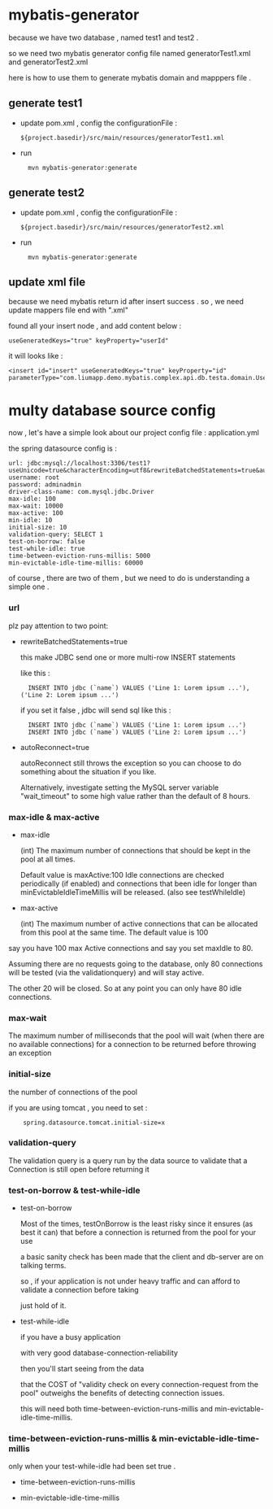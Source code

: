 # mybatis-generator

because we have two database , named test1 and test2 . 

so we need two mybatis generator config file named generatorTest1.xml and generatorTest2.xml

here is how to use them to generate mybatis domain and mapppers file .
 
## generate test1 

* update pom.xml , config the configurationFile :

      ${project.basedir}/src/main/resources/generatorTest1.xml
      
* run 

        mvn mybatis-generator:generate      

## generate test2

* update pom.xml , config the configurationFile :

      ${project.basedir}/src/main/resources/generatorTest2.xml
      
* run 

        mvn mybatis-generator:generate      

## update xml file 

because we need mybatis return id after insert success . so , we need update mappers file end with ".xml"

found all your insert node , and add content below :

    useGeneratedKeys="true" keyProperty="userId"
  
it will looks like : 

    <insert id="insert" useGeneratedKeys="true" keyProperty="id" parameterType="com.liumapp.demo.mybatis.complex.api.db.testa.domain.User">    
    
    
# multy database source config

now , let's have a simple look about our project config file : application.yml

the spring datasource config is :

    url: jdbc:mysql://localhost:3306/test1?useUnicode=true&characterEncoding=utf8&rewriteBatchedStatements=true&autoReconnect=true
    username: root
    password: adminadmin
    driver-class-name: com.mysql.jdbc.Driver
    max-idle: 100
    max-wait: 10000
    max-active: 100
    min-idle: 10
    initial-size: 10
    validation-query: SELECT 1
    test-on-borrow: false
    test-while-idle: true
    time-between-eviction-runs-millis: 5000
    min-evictable-idle-time-millis: 60000

of course , there are two of them , but we need to do is understanding a simple one .  

### url

plz pay attention to two point: 

* rewriteBatchedStatements=true 

   this make JDBC send one or more multi-row INSERT statements
   
   like this :
   
        INSERT INTO jdbc (`name`) VALUES ('Line 1: Lorem ipsum ...'),('Line 2: Lorem ipsum ...')

    if you set it false , jdbc will send sql like this : 
    
        INSERT INTO jdbc (`name`) VALUES ('Line 1: Lorem ipsum ...')
        INSERT INTO jdbc (`name`) VALUES ('Line 2: Lorem ipsum ...')

* autoReconnect=true
   
    autoReconnect still throws the exception so you can choose to do something about the situation if you like.    
    
    Alternatively, investigate setting the MySQL server variable "wait_timeout" to some high value rather than the default of 8 hours.
    
### max-idle & max-active

* max-idle

    (int) The maximum number of connections that should be kept in the pool at all times.
     
    Default value is maxActive:100 Idle connections are checked periodically (if enabled) and connections that been idle for longer than minEvictableIdleTimeMillis will be released. (also see testWhileIdle)

* max-active

    (int) The maximum number of active connections that can be allocated from this pool at the same time. The default value is 100

say you have 100 max Active connections and say you set maxIdle to 80.
 
Assuming there are no requests going to the database, only 80 connections will be tested (via the validationquery) and will stay active. 

The other 20 will be closed. So at any point you can only have 80 idle connections.

### max-wait

The maximum number of milliseconds that the pool will wait (when there are no available connections) for a connection to be returned before throwing an exception

### initial-size

the number of connections of the pool

if you are using tomcat , you need to set :

        spring.datasource.tomcat.initial-size=x

### validation-query

The validation query is a query run by the data source to validate that a Connection is still open before returning it

### test-on-borrow & test-while-idle

* test-on-borrow

    Most of the times, testOnBorrow is the least risky since it ensures (as best it can) that before a connection is returned from the pool for your use
     
    a basic sanity check has been made that the client and db-server are on talking terms.
    
    so , if your application is not under heavy traffic and can afford to validate a connection before taking 
    
    just hold of it.
    
* test-while-idle

    if you have a busy application
     
    with very good database-connection-reliability 
    
    then you'll start seeing from the data
    
    that the COST of "validity check on every connection-request from the pool" outweighs the benefits of detecting connection issues.
    
    this will need both  time-between-eviction-runs-millis and min-evictable-idle-time-millis.    

### time-between-eviction-runs-millis & min-evictable-idle-time-millis

only when your test-while-idle had been set true . 

* time-between-eviction-runs-millis

    

* min-evictable-idle-time-millis



    
    